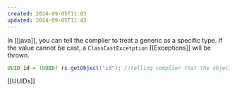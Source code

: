 ```yaml
---
created: 2024-09-05T11:03
updated: 2024-09-05T11:43
---
```

In [[java]], you can tell the complier to treat a generic as a specific type. If the value cannot be cast, a `ClassCastExcetption` [[Exceptions]] will be thrown. 
```java 
UUID id = (UUID) rs.getObject("id"); //telling complier that the object will be UUID 
```

[[UUIDs]]